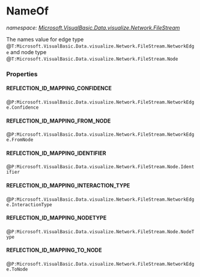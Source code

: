 ﻿# NameOf
_namespace: <a href="#" onClick="load('/docs/Microsoft.VisualBasic.Data.visualize.Network.FileStream/index.md')">Microsoft.VisualBasic.Data.visualize.Network.FileStream</a>_

The names value for edge type @``T:Microsoft.VisualBasic.Data.visualize.Network.FileStream.NetworkEdge`` and node type @``T:Microsoft.VisualBasic.Data.visualize.Network.FileStream.Node``




### Properties

#### REFLECTION_ID_MAPPING_CONFIDENCE
@``P:Microsoft.VisualBasic.Data.visualize.Network.FileStream.NetworkEdge.Confidence``
#### REFLECTION_ID_MAPPING_FROM_NODE
@``P:Microsoft.VisualBasic.Data.visualize.Network.FileStream.NetworkEdge.FromNode``
#### REFLECTION_ID_MAPPING_IDENTIFIER
@``P:Microsoft.VisualBasic.Data.visualize.Network.FileStream.Node.Identifier``
#### REFLECTION_ID_MAPPING_INTERACTION_TYPE
@``P:Microsoft.VisualBasic.Data.visualize.Network.FileStream.NetworkEdge.InteractionType``
#### REFLECTION_ID_MAPPING_NODETYPE
@``P:Microsoft.VisualBasic.Data.visualize.Network.FileStream.Node.NodeType``
#### REFLECTION_ID_MAPPING_TO_NODE
@``P:Microsoft.VisualBasic.Data.visualize.Network.FileStream.NetworkEdge.ToNode``
